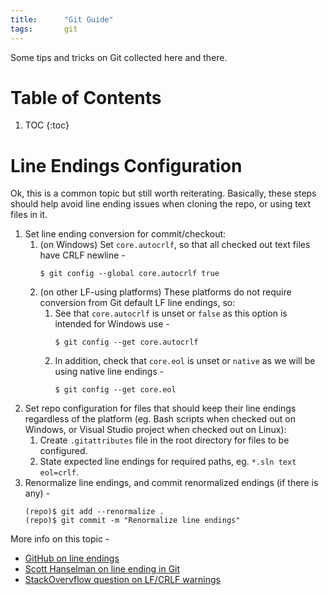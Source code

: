 ```yaml
---
title:      "Git Guide"
tags:       git
---
```


Some tips and tricks on Git collected here and there.

# Table of Contents

1.  TOC
{:toc}

# Line Endings Configuration

Ok, this is a common topic but still worth reiterating. Basically, these
steps should help avoid line ending issues when cloning the repo, or
using text files in it.

1.  Set line ending conversion for commit/checkout:
    1.  (on Windows) Set `core.autocrlf`, so that all checked out text
        files have CRLF newline -
        ```
        $ git config --global core.autocrlf true
        ```
    2.  (on other LF-using platforms) These platforms do not require
        conversion from Git default LF line endings, so:
        1.  See that `core.autocrlf` is unset or `false` as this option
            is intended for Windows use -
            ```
            $ git config --get core.autocrlf
            ```
        2.  In addition, check that `core.eol` is unset or `native` as
            we will be using native line endings -
            ```
            $ git config --get core.eol
            ```
2.  Set repo configuration for files that should keep their line endings
    regardless of the platform (eg. Bash scripts when checked out on
    Windows, or Visual Studio project when checked out on Linux):
    1.  Create `.gitattributes` file in the root directory for files to
        be configured.
    2.  State expected line endings for required paths, eg. `*.sln text
        eol=crlf`.
3.  Renormalize line endings, and commit renormalized endings (if there
    is any) -
    ```
    (repo)$ git add --renormalize .
    (repo)$ git commit -m "Renormalize line endings"
    ```

More info on this topic -

*   [GitHub on line endings](https://help.github.com/en/github/using-git/configuring-git-to-handle-line-endings)
*   [Scott Hanselman on line ending in Git](https://www.hanselman.com/blog/CarriageReturnsAndLineFeedsWillUltimatelyBiteYouSomeGitTips.aspx)
*   [StackOvervflow question on LF/CRLF warnings](https://stackoverflow.com/questions/1967370/git-replacing-lf-with-crlf)

